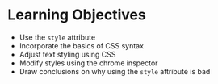 # Learning Objectives

* Use the `style` attribute
* Incorporate the basics of CSS syntax
* Adjust text styling using CSS
* Modify styles using the chrome inspector
* Draw conclusions on why using the `style` attribute is bad
